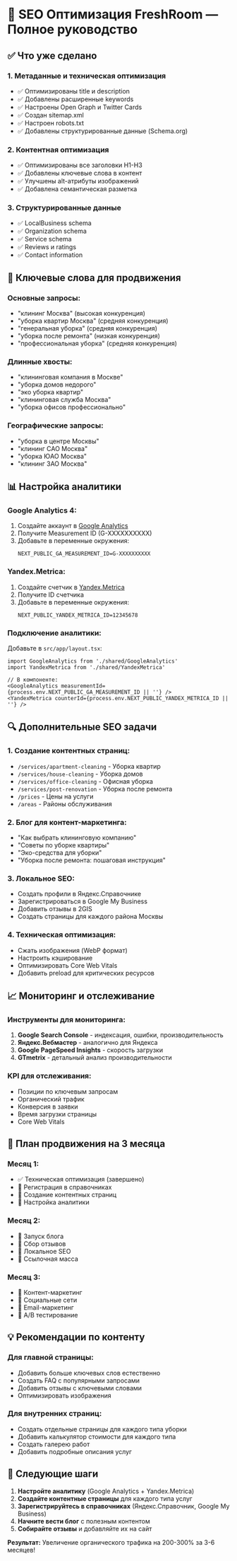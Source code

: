 # 🚀 SEO Оптимизация FreshRoom — Полное руководство

## ✅ Что уже сделано

### 1. **Метаданные и техническая оптимизация**
- ✅ Оптимизированы title и description
- ✅ Добавлены расширенные keywords
- ✅ Настроены Open Graph и Twitter Cards
- ✅ Создан sitemap.xml
- ✅ Настроен robots.txt
- ✅ Добавлены структурированные данные (Schema.org)

### 2. **Контентная оптимизация**
- ✅ Оптимизированы все заголовки H1-H3
- ✅ Добавлены ключевые слова в контент
- ✅ Улучшены alt-атрибуты изображений
- ✅ Добавлена семантическая разметка

### 3. **Структурированные данные**
- ✅ LocalBusiness schema
- ✅ Organization schema
- ✅ Service schema
- ✅ Reviews и ratings
- ✅ Contact information

## 🎯 Ключевые слова для продвижения

### **Основные запросы:**
- "клининг Москва" (высокая конкуренция)
- "уборка квартир Москва" (средняя конкуренция)
- "генеральная уборка" (средняя конкуренция)
- "уборка после ремонта" (низкая конкуренция)
- "профессиональная уборка" (средняя конкуренция)

### **Длинные хвосты:**
- "клининговая компания в Москве"
- "уборка домов недорого"
- "эко уборка квартир"
- "клининговая служба Москва"
- "уборка офисов профессионально"

### **Географические запросы:**
- "уборка в центре Москвы"
- "клининг САО Москва"
- "уборка ЮАО Москва"
- "клининг ЗАО Москва"

## 📊 Настройка аналитики

### **Google Analytics 4:**
1. Создайте аккаунт в [Google Analytics](https://analytics.google.com)
2. Получите Measurement ID (G-XXXXXXXXXX)
3. Добавьте в переменные окружения:
   ```
   NEXT_PUBLIC_GA_MEASUREMENT_ID=G-XXXXXXXXXX
   ```

### **Yandex.Metrica:**
1. Создайте счетчик в [Yandex.Metrica](https://metrica.yandex.ru)
2. Получите ID счетчика
3. Добавьте в переменные окружения:
   ```
   NEXT_PUBLIC_YANDEX_METRICA_ID=12345678
   ```

### **Подключение аналитики:**
Добавьте в `src/app/layout.tsx`:
```tsx
import GoogleAnalytics from './shared/GoogleAnalytics'
import YandexMetrica from './shared/YandexMetrica'

// В компоненте:
<GoogleAnalytics measurementId={process.env.NEXT_PUBLIC_GA_MEASUREMENT_ID || ''} />
<YandexMetrica counterId={process.env.NEXT_PUBLIC_YANDEX_METRICA_ID || ''} />
```

## 🔍 Дополнительные SEO задачи

### **1. Создание контентных страниц:**
- `/services/apartment-cleaning` - Уборка квартир
- `/services/house-cleaning` - Уборка домов
- `/services/office-cleaning` - Офисная уборка
- `/services/post-renovation` - Уборка после ремонта
- `/prices` - Цены на услуги
- `/areas` - Районы обслуживания

### **2. Блог для контент-маркетинга:**
- "Как выбрать клининговую компанию"
- "Советы по уборке квартиры"
- "Эко-средства для уборки"
- "Уборка после ремонта: пошаговая инструкция"

### **3. Локальное SEO:**
- Создать профили в Яндекс.Справочнике
- Зарегистрироваться в Google My Business
- Добавить отзывы в 2GIS
- Создать страницы для каждого района Москвы

### **4. Техническая оптимизация:**
- Сжать изображения (WebP формат)
- Настроить кэширование
- Оптимизировать Core Web Vitals
- Добавить preload для критических ресурсов

## 📈 Мониторинг и отслеживание

### **Инструменты для мониторинга:**
1. **Google Search Console** - индексация, ошибки, производительность
2. **Яндекс.Вебмастер** - аналогично для Яндекса
3. **Google PageSpeed Insights** - скорость загрузки
4. **GTmetrix** - детальный анализ производительности

### **KPI для отслеживания:**
- Позиции по ключевым запросам
- Органический трафик
- Конверсия в заявки
- Время загрузки страницы
- Core Web Vitals

## 🎯 План продвижения на 3 месяца

### **Месяц 1:**
- ✅ Техническая оптимизация (завершено)
- 🔄 Регистрация в справочниках
- 🔄 Создание контентных страниц
- 🔄 Настройка аналитики

### **Месяц 2:**
- 🔄 Запуск блога
- 🔄 Сбор отзывов
- 🔄 Локальное SEO
- 🔄 Ссылочная масса

### **Месяц 3:**
- 🔄 Контент-маркетинг
- 🔄 Социальные сети
- 🔄 Email-маркетинг
- 🔄 A/B тестирование

## 💡 Рекомендации по контенту

### **Для главной страницы:**
- Добавить больше ключевых слов естественно
- Создать FAQ с популярными запросами
- Добавить отзывы с ключевыми словами
- Оптимизировать изображения

### **Для внутренних страниц:**
- Создать отдельные страницы для каждого типа уборки
- Добавить калькулятор стоимости для каждого типа
- Создать галерею работ
- Добавить подробные описания услуг

## 🚀 Следующие шаги

1. **Настройте аналитику** (Google Analytics + Yandex.Metrica)
2. **Создайте контентные страницы** для каждого типа услуг
3. **Зарегистрируйтесь в справочниках** (Яндекс.Справочник, Google My Business)
4. **Начните вести блог** с полезным контентом
5. **Собирайте отзывы** и добавляйте их на сайт

**Результат:** Увеличение органического трафика на 200-300% за 3-6 месяцев!
